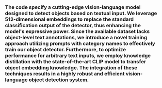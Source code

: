 ### The code specify a cutting-edge vision-language model designed to detect objects based on textual input. We leverage 512-dimensional embeddings to replace the standard classification output of the detector, thus enhancing the model's expressive power. Since the available dataset lacks object-level text annotations, we introduce a novel training approach utilizing prompts with category names to effectively train our object detector. Furthermore, to optimize performance for arbitrary text inputs, we employ knowledge distillation with the state-of-the-art CLIP model to transfer object embedding knowledge. The integration of these techniques results in a highly robust and efficient vision-language object detection system.

